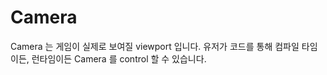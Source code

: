  # Camera
 
 Camera 는 게임이 실제로 보여질 viewport 입니다.
 유저가 코드를 통해 컴파일 타임이든, 런타임이든 Camera 를 control 할 수 있습니다.
